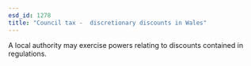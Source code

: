 ```yaml
---
esd_id: 1278
title: "Council tax -  discretionary discounts in Wales"
---
```


A local authority may exercise powers relating to discounts contained in regulations.

